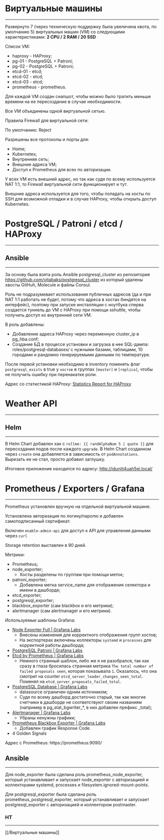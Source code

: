 # Виртуальные машины
---

Развернуто 7 (через техническую поддержку была увеличена квота, по умолчанию 5) виртуальных машин (VM) со следующими характеристиками: **2 CPU / 2 RAM / 20 SSD**

Список VM:

- haproxy - HAProxy;
- pg-01 - PostgreSQL + Patroni;
- pg-02 - PostgreSQL + Patroni;
- etcd-01 - etcd;
- etcd-02 - etcd;
- etcd-03 - etcd;
- prometheus - prometheus.

Для каждой VM создан снапшот, чтобы можно было тратить меньше времени на ее пересоздание в случае необходимости.

Все VM объединены одной виртуальной сетью.

Правила Firewall для виртуальной сети:

По умолчанию: Reject

Разрешены все протоколы и порты для:

- Home;
- Kubernetes;
- Внутренняя сеть;
- Внешние адреса VM;
- Доступ к Prometheus для всех по авторизации.

У всех VM есть внешний адрес, но так как судя по всему используется NAT 1:1, то Firewall виртуальной сети функционирует и тут.

Внешние адреса используется для того, чтобы попадать на хосты по SSH для возможной отладки и в случае HAProxy, чтобы открыть доступ Kubernetes.


# PostgreSQL / Patroni / etcd / HAProxy
---


## Ansible
- - -

За основу была взята роль Ansible postgresql_cluster из репозитория https://github.com/vitabaks/postgresql_cluster из который удалены хвосты GitHuh, Molecule и файлы Consul.

Роль не подразумевает использования публичных адресов (да и при NAT 1:1 работать не будет, потому что адреса в хостах биндятся на интерфейс), поэтому при запуске инсталляции с ноутбука сперва создается туннель до VM с HAProxy при помощи sshuttle, чтобы получить доступ ко внутренней сети VM.

В роль добавлены:

- Добавление адреса HAProxy через переменную cluster_ip в pg_hba.conf;
- Создание БД в процессе установки и загрузка в нее SQL-дампа: roles/postgresql-databases/ с нужными базами, таблицами, 10 городами и рандомно генерируемыми данными по температуре.

После первой установки необходимо в inventory поменять флаг `postgresql_exists` в true у `хостов` в группах `[master]` и `[replica]`, чтобы не получить ошибку при перенакатке роли.

Адрес со статистикой HAProxy: [Statistics Report for HAProxy](http://haproxy:7000/stats)


# Weather API
---


## Helm
- - -

В Helm Chart добавлен хак с `rollme: {{ randAlphaNum 5 | quote }}` для пересоздания подов после каждого `upgrade`. В Helm Chart созданном через `create` она добавляется в зависимость от `podAnnotations`. Вырезать ее не стал, просто добавил заглушку.

Итоговое приложение находится по адресу:  http://iduniti4uah5ei.local/


# Prometheus / Exporters / Grafana
- - -

Prometheus установлен вручную на отдельной виртуальной машине.

Установлена авторизация по логину/паролю и добавлен самоподписанный сертификат.

Включен `enable-admin-api` для доступ к API для управления данными через `curl`

Storage retention выставлен в 90 дней.

Метрики:

- Prometheus;
- node_exporter;
  - Хосты разделены по группам при помощи меток;
- patroni_exporter;
  - Добавлена метка service_name для отображения селектора и имени в дашборде;
- etcd_exporter;
- postgresql_exporter;
- blackbox_exporter (сам blackbox и его метрики);
- alertmanager (сам alertmanager и его метрики).

Используемые шаблоны Grafana:

- [Node Exporter Full  | Grafana Labs](https://grafana.com/grafana/dashboards/1860-node-exporter-full/)
  - Внесены изменения для корректного отображения групп хостов;
  - На экспортерах включены коллекторы `systemd` и `processes` для корректной работы дашборда;
- [PostgreSQL Patroni | Grafana Labs](https://grafana.com/grafana/dashboards/18870-postgresql-patroni/)
- [Etcd by Prometheus | Grafana Labs](https://grafana.com/grafana/dashboards/3070-etcd/)
  - Немного странный шаблон, либо же я не разобрался, так как сразу в глаза бросилась странная метрика `The total number of failed proposals seen`, которая показывала `1`. Оказалось, что она смотрит на counter `etcd_server_leader_changes_seen_total`. Поменял на `etcd_server_proposals_failed_total`.
- [PostgreSQL Database | Grafana Labs](https://grafana.com/grafana/dashboards/9628-postgresql-database/)
  - datasource ограничен одним источником;
  - Судя по всему дашборд достаточно старый, так как многие счетчики в дашборде не соответствуют своим названиям (например в pg_stat_bgwriter_*, в них добавлен префикс _total);
- [Alertmanager | Grafana Labs](https://grafana.com/grafana/dashboards/9578-alertmanager/)
  - Убраны ненужны графики;
- [Prometheus Blackbox Exporter | Grafana Labs](https://grafana.com/grafana/dashboards/7587-prometheus-blackbox-exporter/)
  - Добавлен график Response Code.
- 4 Golden Signals

Адрес с Prometheus: https://prometheus:9090/

## Ansible
- - -

Для node_exporter была сделана роль prometheus_node_exporter, который устанавливает и запускает node_exporter с авторизацией и коллекторами systemd, processes и filesystem.ignored-mount-points.

Для postgresql_exporter была сделана роль prometheus_postgresql_exporter, который устанавливает и запускает postgresql_exporter с авторизацией и коллектором postmaster.

### НТ
- - -

[[/Виртуальные машины]]